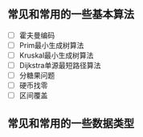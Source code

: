 ## 常见和常用的一些基本算法
- [ ] 霍夫曼编码
- [ ] Prim最小生成树算法
- [ ] Kruskal最小生成树算法
- [ ] Dijkstra单源最短路径算法
- [ ] 分糖果问题
- [ ] 硬币找零
- [ ] 区间覆盖

## 常见和常用的一些数据类型  
